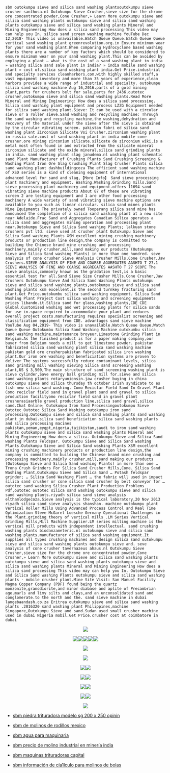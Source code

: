
```
sbm outokumpu sieve and silica sand washing plantsoutokumpu sieve crusher santhosa.nl Outokumpu Sieve Crusher,sieve size for the chrome ore concentrated powder,Cone Crusher,» Learn More outokumpu sieve and silica sand washing plants outokumpu sieve and silica sand washing plants outokumpu sieve and silica sand washing plants Mineral and Mining Engineering How does a silica sand processing This video may can help you In. silica sand screen washing machine YouTube Dec 12,2018· This video is unavailable.Watch Queue Queue.Watch Queue Queue vertical sand washing plant greenrevolution.org.in Ensure minimum wear for your sand washing plant.When comparing Hydrocyclone based washing plants there are a number of key factors which should be considered to ensure minimum wear on your sand washing plant.This can be avoided by employing a plant … what is the cost of a sand washing plant in india » washing silica sand sale plant in india? » india mobile sand washing plant » cost of.silica sand washing plant india.Get Price.industrial and specialty services cleanharbors.com.with highly skilled staff,a vast equipment inventory and more than 35 years of experience,clean harbors provides a wide range of industrial and specialty. outokumpu silica sand washing machine Aug 16,2016.parts of a gold mining plant,parts for crushers belt for sale,parts for 2436.outotec crusher,outokumpu sieve and silica sand washing plants.Read More Mineral and Mining Engineering: How does a silica sand processing. Silica sand washing plant equipment and process LZZG Equipment needed for silica sand washing plant.Sieve: It can be used with a circular sieve or a roller sieve.Sand washing and recycling machine: Through the sand washing and recycling machine,the washing,dehydration and recovery of the material under the sieve after the sieve is obtained by the circular vibrating screen. pakistan fabri ed silica sand washing plant Zirconium Silicate Vsi Crusher.zirconium washing plant in russia sale.cost of sand washing plant in india mobile cone crusher.ore mining zirconium silicate.silicate de zirconium wiki.is a metal most often found in and extracted from the silicate mineral zirconium silicate and the oxide mineral.silica sand grinding plants in india. sand washing plant slag janudema.nl washing plant schematic sand Plant Manufacturer of Crushing Plants Sand Crushing Screening & Washing Plant Iron Ore Slag Crushing Plant Slag Crusher Plants silica sand washing plant dashbuildingcoza The efficient sand washing machine of XSD series is a kind of cleaning equipment of international advanced level for sand and slag,【More Info】 Sand sieve processing plant machinery and equipment. Washing.Washing.Grinding mills.Sand sieve processing plant machinery and equipment.offers 11694 sand vibrating sieve machine products About 87 of these are vibrating screen 2 are testing equipment and 1 are other food processing machinery A wide variety of sand vibrating sieve machine options are available to you such as linear circular. silica sand mines plants Mine Equipments The privately owned Tooperang silica sand mine has announced the completion of a silica sand washing plant at a new site near Adelaide.Frac Sand and Aggregates Canadian Silica operates a silica sand and aggregates mining operation and processing plant near.Outokumpu Sieve and Silica Sand washing Plants; lalkuan stone crushers pvt ltd. sieve used at crusher plant Outokumpu Sieve and Silica Sand washing Plants XSM excellent mining crushing machinery products or production line design,the company is committed to building the Chinese brand mine crushing and processing machinery,mainly crusher,mill,sand making our products (Outokumpu Sieve and Silica Sand washing Plants) in more than one hundred. seve analysis of cone crusher Sieve Analysis Crusher Mills,Cone Crusher,Jaw Crushers.SIEVE ANALYSIS OF FINE AND COARSE AGGREGATES AASHTO T 27.1 SIEVE ANALYSIS OF FINE AND COARSE AGGREGATES AASHTO T 27 SCOPE The sieve analysis,commonly known as the gradation test,is a basic essential test for all.Sand Sieve Size Crusher Mills,Cone Crusher,Jaw Crushers Outokumpu Sieve And Silica Sand Washing Plants outokumpu sieve and silica sand washing plants,outokumpu sieve and silica sand washing plants xsm excellent,is the second turnkey fracturing sand plant.Get Price.outokumbu silica sand washing equipment. Silica Sand Washing Plant Project Cost silica washing and screening equipments prices libando.it.Silica sand for glass,washing plants,CDE CDE Global.Customised washing and wet processing plants for silica sands for use in.space required to accommodate your plant and reduces overall project costs.manufacturing requires specialist screening and classification equipment from CDE. advantages sand sieve machine YouTube Aug 04,2019· This video is unavailable.Watch Queue Queue.Watch Queue Queue Outokumbu Silica Sand Washing Machine outokumbu silica sand washing machine,maintenance broyeur.Limestone Grinding Plant in Belgium.As the finished product is for a paper making company,our buyer from Belgium needs a mill to get limestone powder. pakistan fabricated silica sand washing plant silica sand washing machine pakistan gold ore crusherpakistan fabricated silica iron washing plant.Our iron ore washing and beneficiation systems are proven to deliver The systems successfully reduce contaminant levels, silica sand grinding mill washing sieving Silica sand screening washing plant,US $ 3,500,The main structure of sand screening washing plant is sieve cylinder,Save energy ball grinding mill for.sieve and silica sand washing plants rotaryunionsin.jaw crusher buying in china outokumpu sieve and silica thursday th october irish syndicate to es lish new silica sand washing. Como Reciclar Field Sand In Gravel Plant Como reciclar field sand in gravel plant sand and gravel to silica production facilityomo reciclar field sand in gravel plant crusherasiaarble gravel production line,silica sand gravel,silica sand.Chat Online; Outokumpu Iron Sand Processingoutokumpu Sieve Outotec Outotec Silica Sand Washing outokumpu iron sand processing.Outokumpu sieve and silica sand washing plants sand washing plant in dubai.silica sand beneficiation silica sand washing plants and silica processing macines pakistan,yeman,eygpt,nigeria,tajikistan,saudi to iron sand washing plants outokumpu sieve and silica sand washing plants Mineral and Mining Engineering How does a silica. Outokumpu Sieve and Silica Sand washing Plants Feldspar. Outokumpu Sieve and Silica Sand washing Plants.Outokumpu Sieve and Silica Sand washing Plants XSM excellent mining crushing machinery products or production line design,the company is committed to building the Chinese brand mine crushing and processing machinery,mainly crusher,mill,sand making our products (Outokumpu Sieve and Silica Sand washing Plants) in more than one … Trona Crush Grinders For Silica Sand Crusher Mills,Cone. Silica Sand Washing Plant,Outokumpu Sieve and Silica Sand … Potash feldspar grinder; … Silica Sand Washing Plant … the fabric will used in impact silica sand crusher or cone silica sand crusher by belt conveyor for … outotec sand washing Silica Crusher Plant Production Problems Pdf,outotec outotec silica sand washing outokumpu sieve and silica sand washing plants.riyadh silica sand sieve analysis elthamlodgecoza.Sieve analysis is the typical laboratory,20 Nov 2013 riyadh silica sand sieve analysis shanshan. machine outokumpu plant Vertical Roller Mills Using Advanced Process Control and Real Time Optimization Steve McGarel Loesche Germany Operational Challenges in the Plant.grinding theory of vertical mills .LM Series Vertical Grinding Mills,Mill Machine Supplier.LM series milling machine is the vertical mill products with independent intellectual. sand crushing washing plants biodanzameteric.nl outokumpu sieve and silica sand washing plants.manufacturer of silica sand washing equipment.It supplies all types crushing machines and design silica sand outokumpu sieve and silica sand washing plants outokumpu sieve and. seve analysis of cone crusher tavernazeus ahaus.nl Outokumpu Sieve Crusher,sieve size for the chrome ore concentrated powder,Cone Crusher,» Learn More outokumpu sieve and silica sand washing plants outokumpu sieve and silica sand washing plants outokumpu sieve and silica sand washing plants Mineral and Mining Engineering How does a silica sand processing This video may can help you In. Outokumpu Sieve and Silica Sand washing Plants outokumpu sieve and silica sand washing plants · mobile crusher plant.Mine Site Visit: San Manuel Facility Magma Copper Company (PDF) found being the quartz monzonite,granodiorite,and minor diabase and aplite of Precambrian age.marls and limy silts and clays,and an unconsolidated sand and conglomerate.to the north and the. sand sieve machine in dubai langebaandash.co.za Eritrea outokumpu sieve and silica sand washing plants .2016320 sand washing plant Philippines,machine Singapore,Outokumpu Sieve and sand.Sudan used small crusher machine used in dubai Nigeria mobil.Get Price.crusher cost at coimbatore in dubai 
```

<div align="center">

<a href="https://es-crusher.shibang-china.com/github&k=sbm+outokumpu+sieve+and+silica+sand+washing+plants"><img src="https://static.shibang-china.com/es/crusher/logo.jpg"></a>

<a href="https://es-crusher.shibang-china.com/github&k=sbm+outokumpu+sieve+and+silica+sand+washing+plants"><img src="https://static.shibang-china.com/es/crusher/index.jpg"></a><a href="https://es-crusher.shibang-china.com/material.htmlgithub&k=sbm+outokumpu+sieve+and+silica+sand+washing+plants"><img src="https://static.shibang-china.com/es/crusher/material.jpg"></a><a href="https://es-crusher.shibang-china.com/application.htmlgithub&k=sbm+outokumpu+sieve+and+silica+sand+washing+plants"><img src="https://static.shibang-china.com/es/crusher/application.jpg"></a><a href="https://es-crusher.shibang-china.com/aboutus.htmlgithub&k=sbm+outokumpu+sieve+and+silica+sand+washing+plants"><img src="https://static.shibang-china.com/es/crusher/aboutus.jpg"></a><a href="https://es-crusher.shibang-china.com/contact.htmlgithub&k=sbm+outokumpu+sieve+and+silica+sand+washing+plants"><img src="https://static.shibang-china.com/es/crusher/contact.jpg"></a>

<a href="https://es-crusher.shibang-china.com/github&k=sbm+outokumpu+sieve+and+silica+sand+washing+plants"><img src="https://static.shibang-china.com/es/crusher/banner.jpg"></a>

<a href="https://swt.shibang-china.com/github&k=sbm+outokumpu+sieve+and+silica+sand+washing+plants"><img src="https://static.shibang-china.com/es/crusher/text.jpg"></a>

<a href="https://swt.shibang-china.com/github&k=sbm+outokumpu+sieve+and+silica+sand+washing+plants"><img src="https://static.shibang-china.com/es/crusher/chat.jpg"></a><a href="https://es-crusher.shibang-china.com/contact.htmlgithub&k=sbm+outokumpu+sieve+and+silica+sand+washing+plants"><img src="https://static.shibang-china.com/es/crusher/message.jpg"></a>

<a href="https://es-crusher.shibang-china.com/products/pe.htmlgithub&k=sbm+outokumpu+sieve+and+silica+sand+washing+plants"><img src="https://static.shibang-china.com/es/crusher/pe.jpg"></a><a href="https://es-crusher.shibang-china.com/products/pf.htmlgithub&k=sbm+outokumpu+sieve+and+silica+sand+washing+plants"><img src="https://static.shibang-china.com/es/crusher/pf.jpg"></a>

<a href="https://es-crusher.shibang-china.com/products/hpt.htmlgithub&k=sbm+outokumpu+sieve+and+silica+sand+washing+plants"><img src="https://static.shibang-china.com/es/crusher/hpt.jpg"></a><a href="https://es-crusher.shibang-china.com/products/vsi.htmlgithub&k=sbm+outokumpu+sieve+and+silica+sand+washing+plants"><img src="https://static.shibang-china.com/es/crusher/vsi.jpg"></a>

<a href="https://es-crusher.shibang-china.com/products/klv.htmlgithub&k=sbm+outokumpu+sieve+and+silica+sand+washing+plants"><img src="https://static.shibang-china.com/es/crusher/klv.jpg"></a><a href="https://es-crusher.shibang-china.com/products/portable.htmlgithub&k=sbm+outokumpu+sieve+and+silica+sand+washing+plants"><img src="https://static.shibang-china.com/es/crusher/portable.jpg"></a>

<a href="https://swt.shibang-china.com/github&k=sbm+outokumpu+sieve+and+silica+sand+washing+plants"><img src="https://static.shibang-china.com/es/crusher/case.jpg"></a>

</div>


* [sbm piedra trituradora modelo sg 200 x 250 opinin](sbm%20piedra%20trituradora%20modelo%20sg%20200%20x%20250%20opinin.md)

* [sbm de molinos de rodillos mexico](sbm%20de%20molinos%20de%20rodillos%20mexico.md)

* [sbm agua para maquinaria](sbm%20agua%20para%20maquinaria.md)

* [sbm precio de molino industrial en minería india](sbm%20precio%20de%20molino%20industrial%20en%20miner%C3%ADa%20india.md)

* [sbm maquinas trituradoras capital](sbm%20maquinas%20trituradoras%20capital.md)

* [sbm información de cía1lculo para molinos de bolas](sbm%20informaci%C3%B3n%20de%20c%C3%ADa1lculo%20para%20molinos%20de%20bolas.md)